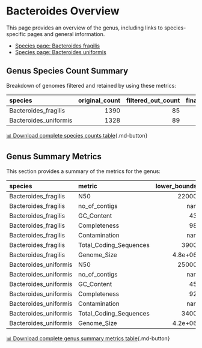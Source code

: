 # Bacteroides Overview
This page provides an overview of the genus, including links to species-specific pages and general information.

- [Species page: Bacteroides fragilis](/Bacteroides/Bacteroides_fragilis/)
- [Species page: Bacteroides uniformis](/Bacteroides/Bacteroides_uniformis/)
## Genus Species Count Summary
Breakdown of genomes filtered and retained by using these metrics:

| species               |   original_count |   filtered_out_count |   final_count |
|:----------------------|-----------------:|---------------------:|--------------:|
| Bacteroides_fragilis  |             1390 |                   85 |          1305 |
| Bacteroides_uniformis |             1328 |                   89 |          1239 |


[📊 Download complete species counts table](species_counts.csv){.md-button}
## Genus Summary Metrics
This section provides a summary of the metrics for the genus:

| species               | metric                 |   lower_bounds |   upper_bounds |
|:----------------------|:-----------------------|---------------:|---------------:|
| Bacteroides_fragilis  | N50                    |    22000       |      nan       |
| Bacteroides_fragilis  | no_of_contigs          |      nan       |      500       |
| Bacteroides_fragilis  | GC_Content             |       43       |       44       |
| Bacteroides_fragilis  | Completeness           |       98       |      nan       |
| Bacteroides_fragilis  | Contamination          |      nan       |        7       |
| Bacteroides_fragilis  | Total_Coding_Sequences |     3900       |     5100       |
| Bacteroides_fragilis  | Genome_Size            |        4.8e+06 |        5.8e+06 |
| Bacteroides_uniformis | N50                    |    25000       |      nan       |
| Bacteroides_uniformis | no_of_contigs          |      nan       |      470       |
| Bacteroides_uniformis | GC_Content             |       45       |       47       |
| Bacteroides_uniformis | Completeness           |       92       |      nan       |
| Bacteroides_uniformis | Contamination          |      nan       |        9       |
| Bacteroides_uniformis | Total_Coding_Sequences |     3400       |     4900       |
| Bacteroides_uniformis | Genome_Size            |        4.2e+06 |        5.5e+06 |


[📊 Download complete genus summary metrics table](genus_summary_metrics.csv){.md-button}
